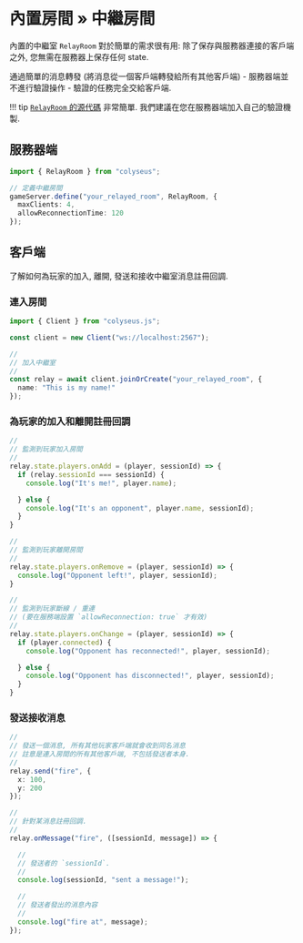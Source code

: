 # 內置房間 &raquo; 中繼房間

內置的中繼室 `RelayRoom` 對於簡單的需求很有用: 除了保存與服務器連接的客戶端之外, 您無需在服務器上保存任何 state.

通過簡單的消息轉發 (將消息從一個客戶端轉發給所有其他客戶端) - 服務器端並不進行驗證操作 - 驗證的任務完全交給客戶端.

!!! tip
    [`RelayRoom` 的源代碼](https://github.com/colyseus/colyseus/blob/master/src/rooms/RelayRoom.ts) 非常簡單. 我們建議在您在服務器端加入自己的驗證機製.

## 服務器端

```typescript
import { RelayRoom } from "colyseus";

// 定義中繼房間
gameServer.define("your_relayed_room", RelayRoom, {
  maxClients: 4,
  allowReconnectionTime: 120
});
```

## 客戶端

了解如何為玩家的加入, 離開, 發送和接收中繼室消息註冊回調.

### 連入房間

```typescript
import { Client } from "colyseus.js";

const client = new Client("ws://localhost:2567");

//
// 加入中繼室
//
const relay = await client.joinOrCreate("your_relayed_room", {
  name: "This is my name!"
});
```

### 為玩家的加入和離開註冊回調


```typescript
//
// 監測到玩家加入房間
//
relay.state.players.onAdd = (player, sessionId) => {
  if (relay.sessionId === sessionId) {
    console.log("It's me!", player.name);

  } else {
    console.log("It's an opponent", player.name, sessionId);
  }
}

//
// 監測到玩家離開房間
//
relay.state.players.onRemove = (player, sessionId) => {
  console.log("Opponent left!", player, sessionId);
}

//
// 監測到玩家斷線 / 重連
// (要在服務端設置 `allowReconnection: true` 才有效)
//
relay.state.players.onChange = (player, sessionId) => {
  if (player.connected) {
    console.log("Opponent has reconnected!", player, sessionId);

  } else {
    console.log("Opponent has disconnected!", player, sessionId);
  }
}
```

### 發送接收消息

```typescript
//
// 發送一個消息, 所有其他玩家客戶端就會收到同名消息
// 註意是連入房間的所有其他客戶端, 不包括發送者本身.
//
relay.send("fire", {
  x: 100,
  y: 200
});

//
// 針對某消息註冊回調.
//
relay.onMessage("fire", ([sessionId, message]) => {

  //
  // 發送者的 `sessionId`.
  //
  console.log(sessionId, "sent a message!");

  //
  // 發送者發出的消息內容
  //
  console.log("fire at", message);
});
```
